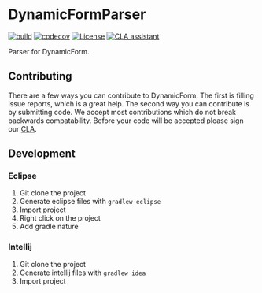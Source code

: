 # DynamicFormParser

[![build](https://github.com/ClubObsidian/DynamicFormParser/workflows/build/badge.svg)](https://github.com/ClubObsidian/DynamicFormParser/actions?query=workflow%3Abuild)
[![codecov](https://codecov.io/gh/ClubObsidian/DynamicFormParser/branch/master/graph/badge.svg)](https://codecov.io/gh/ClubObsidian/DynamicFormParser)
[![License](https://img.shields.io/badge/License-Apache%202.0-blue.svg)](https://opensource.org/licenses/Apache-2.0)
[![CLA assistant](https://cla-assistant.io/readme/badge/ClubObsidian/DynamicFormParser)](https://cla-assistant.io/ClubObsidian/DynamicFormParser) 

Parser for DynamicForm.

## Contributing

There are a few ways you can contribute to DynamicForm. The first is filling issue reports, which is a great help.
The second way you can contribute is by submitting code. We accept most contributions which do not break
backwards compatability. Before your code will be accepted please sign our [CLA](https://cla-assistant.io/ClubObsidian/DynamicFormParser).


## Development

### Eclipse

1. Git clone the project
2. Generate eclipse files with `gradlew eclipse`
3. Import project
4. Right click on the project
5. Add gradle nature

### Intellij

1. Git clone the project
2. Generate intellij files with `gradlew idea`
3. Import project
